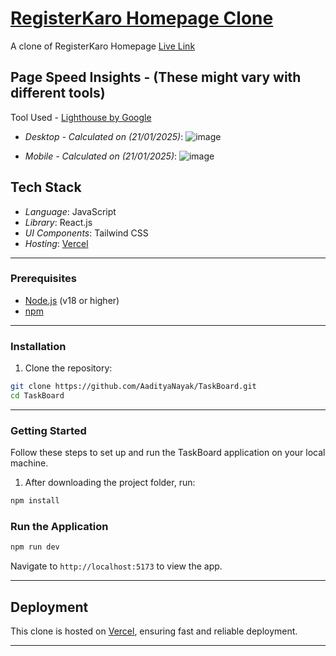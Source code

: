 # [RegisterKaro Homepage Clone](https://register-karo-homepage-clone.vercel.app/)

A clone of RegisterKaro Homepage
[Live Link](https://register-karo-homepage-clone.vercel.app/)

## Page Speed Insights -  (These might vary with different tools)

Tool Used - [Lighthouse by Google](https://chromewebstore.google.com/detail/lighthouse/blipmdconlkpinefehnmjammfjpmpbjk)

- *Desktop - Calculated on (21/01/2025)*:
  ![image](https://github.com/user-attachments/assets/83bd777c-dcf5-4b20-9504-2929ec76d2bc)

- *Mobile - Calculated on (21/01/2025)*:
  ![image](https://github.com/user-attachments/assets/f24c624e-10c4-441f-ac59-18fe98c33d57)

## Tech Stack

- *Language*: JavaScript
- *Library*: React.js
- *UI Components*: Tailwind CSS
- *Hosting*: [Vercel](https://vercel.com/)

---

### Prerequisites

- [Node.js](https://nodejs.org/) (v18 or higher)
- [npm](https://www.npmjs.com/)

---

### Installation

1. Clone the repository:

```bash
git clone https://github.com/AadityaNayak/TaskBoard.git
cd TaskBoard
```

---

### Getting Started

Follow these steps to set up and run the TaskBoard application on your local machine.

1. After downloading the project folder, run:

```bash
npm install
```

### Run the Application

```bash
npm run dev
```

Navigate to `http://localhost:5173` to view the app.

---

## Deployment

This clone is hosted on [Vercel](https://register-karo-homepage-clone.vercel.app/), ensuring fast and reliable deployment.

---

